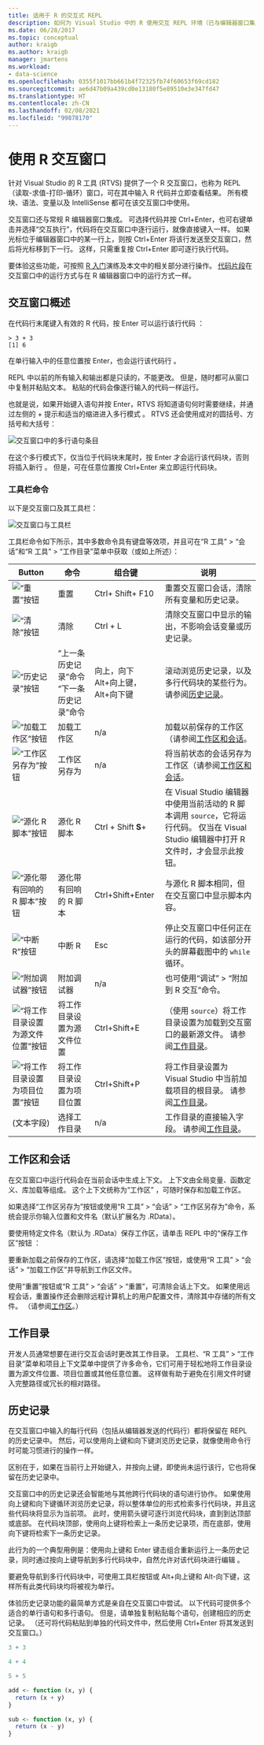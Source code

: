 ```yaml
---
title: 适用于 R 的交互式 REPL
description: 如何为 Visual Studio 中的 R 使用交互 REPL 环境（已与编辑器窗口集成）。
ms.date: 06/28/2017
ms.topic: conceptual
author: kraigb
ms.author: kraigb
manager: jmartens
ms.workload:
- data-science
ms.openlocfilehash: 0355f1017bb661b4f72325fb74f60653f69cd182
ms.sourcegitcommit: ae6d47b09a439cd0e13180f5e89510e3e347fd47
ms.translationtype: HT
ms.contentlocale: zh-CN
ms.lasthandoff: 02/08/2021
ms.locfileid: "99878170"
---
```

# <a name="work-with-the-r-interactive-window"></a>使用 R 交互窗口

针对 Visual Studio 的 R 工具 (RTVS) 提供了一个 R 交互窗口，也称为 REPL  （读取-求值-打印-循环）窗口，可在其中输入 R 代码并立即查看结果。 所有模块、语法、变量以及 IntelliSense 都可在该交互窗口中使用。

交互窗口还与常规 R 编辑器窗口集成。 可选择代码并按 Ctrl+Enter，也可右键单击并选择“交互执行”，代码将在交互窗口中逐行运行，就像直接键入一样。 如果光标位于编辑器窗口中的某一行上，则按 Ctrl+Enter 将该行发送至交互窗口，然后将光标移到下一行。 这样，只需重复按 Ctrl+Enter 即可逐行执行代码。

要体验这些功能，可按照 [R 入门](getting-started-with-r.md)演练及本文中的相关部分进行操作。 [代码片段](code-snippets-for-r.md)在交互窗口中的运行方式与在 R 编辑器窗口中的运行方式一样。

## <a name="overview-of-the-interactive-window"></a>交互窗口概述

在代码行末尾键入有效的 R 代码，按 Enter 可以运行该行代码  ：

```repl
> 3 + 3
[1] 6
```

在单行输入中的任意位置按 Enter，也会运行该代码行  。

REPL 中以前的所有输入和输出都是只读的，不能更改。 但是，随时都可从窗口中复制并粘贴文本。 粘贴的代码会像逐行输入的代码一样运行。

也就是说，如果开始键入语句并按 Enter，RTVS 将知道语句何时需要继续，并通过左侧的 + 提示和适当的缩进进入多行模式  。 RTVS 还会使用成对的圆括号、方括号和大括号：

![交互窗口中的多行语句条目](media/repl-multiline-entry.png)

在这个多行模式下，仅当位于代码块末尾时，按 Enter 才会运行该代码块，否则将插入新行  。 但是，可在任意位置按 Ctrl+Enter 来立即运行代码块。

### <a name="toolbar-commands"></a>工具栏命令

以下是交互窗口及其工具栏：

![交互窗口与工具栏](media/repl-window.png)

工具栏命令如下所示，其中多数命令具有键盘等效项，并且可在“R 工具” > “会话”和“R 工具” > “工作目录”菜单中获取（或如上所述）：

| Button | 命令 | 组合键 | 说明 |
| --- | --- | --- | --- |
| ![“重置”按钮](media/repl-toolbar-01-reset.png) | 重置 |  Ctrl+  Shift+  F10 | 重置交互窗口会话，清除所有变量和历史记录。 |
| ![“清除”按钮](media/repl-toolbar-02-clear.png) | 清除 |  Ctrl + L  | 清除交互窗口中显示的输出，不影响会话变量或历史记录。 |
| ![“历史记录”按钮](media/repl-toolbar-03-history.png) | “上一条历史记录”命令<br/>“下一条历史记录”命令 | 向上，向下  <br/>Alt+向上键，Alt+向下键 | 滚动浏览历史记录，以及多行代码块的某些行为。 请参阅[历史记录](#history)。 |
| ![“加载工作区”按钮](media/repl-toolbar-04-load-workspace.png) | 加载工作区 | n/a | 加载以前保存的工作区（请参阅[工作区和会话](#workspaces-and-sessions)。 |
| ![“工作区另存为”按钮](media/repl-toolbar-05-save-workspace-as.png)| 工作区另存为 | n/a | 将当前状态的会话另存为工作区（请参阅[工作区和会话](#workspaces-and-sessions)。 |
| ![“源化 R 脚本”按钮](media/repl-toolbar-06-source-r-script.png) | 源化 R 脚本 |  Ctrl + Shift  **S**+  | 在 Visual Studio 编辑器中使用当前活动的 R 脚本调用 `source`，它将运行代码。  仅当在 Visual Studio 编辑器中打开 R 文件时，才会显示此按钮。 |
| ![“源化带有回响的 R 脚本”按钮](media/repl-toolbar-07-source-r-script-with-echo.png) | 源化带有回响的 R 脚本 | Ctrl+Shift+Enter | 与源化 R 脚本相同，但在交互窗口中显示脚本内容。 |
| ![“中断 R”按钮](media/repl-toolbar-08-interrupt-r.png)| 中断 R | Esc  | 停止交互窗口中任何正在运行的代码，如该部分开头的屏幕截图中的 `while` 循环。 |
| ![“附加调试器”按钮](media/repl-toolbar-09b-attach-debugger.png)| 附加调试器 | n/a | 也可使用“调试” > “附加到 R 交互”命令。 |
| ![“将工作目录设置为源文件位置”按钮](media/repl-toolbar-10-set-working-directory-source.png)| 将工作目录设置为源文件位置 | Ctrl+Shift+E | （使用 `source`）将工作目录设置为加载到交互窗口的最新源文件。 请参阅[工作目录](#working-directory)。 |
| ![“将工作目录设置为项目位置”按钮](media/repl-toolbar-11-set-working-directory-to-project.png) | 将工作目录设置为项目位置 | Ctrl+Shift+P | 将工作目录设置为 Visual Studio 中当前加载项目的根目录。 请参阅[工作目录](#working-directory)。 |
| (文本字段) | 选择工作目录 | n/a | 工作目录的直接输入字段。 请参阅[工作目录](#working-directory)。 |

## <a name="workspaces-and-sessions"></a>工作区和会话

在交互窗口中运行代码会在当前会话中生成上下文。 上下文由全局变量、函数定义、库加载等组成。 这个上下文统称为“工作区”  ，可随时保存和加载工作区。

如果选择“工作区另存为”按钮或使用“R 工具” > “会话” > “工作区另存为”命令，系统会提示你输入位置和文件名（默认扩展名为 .RData）。

要使用特定文件名（默认为 .RData）保存工作区，请单击 REPL 中的“保存工作区”按钮   ：

要重新加载之前保存的工作区，请选择“加载工作区”按钮，或使用“R 工具” > “会话” > “加载工作区”并导航到工作区文件。

使用“重置”按钮或“R 工具” > “会话” > “重置”，可清除会话上下文。 如果使用远程会话，重置操作还会删除远程计算机上的用户配置文件，清除其中存储的所有文件。 （请参阅[工作区](r-workspaces-in-visual-studio.md#directories-on-local-and-remote-computers)。）

## <a name="working-directory"></a>工作目录

开发人员通常想要在进行交互会话时更改其工作目录。 工具栏、“R 工具” > “工作目录”菜单和项目上下文菜单中提供了许多命令，它们可用于轻松地将工作目录设置为源文件位置、项目位置或其他任意位置。 这样做有助于避免在引用文件时键入完整路径或冗长的相对路径。

## <a name="history"></a>历史记录

在交互窗口中输入的每行代码（包括从编辑器发送的代码行）都将保留在 REPL 的历史记录中。 然后，可以使用向上键和向下键浏览历史记录，就像使用命令行时可能习惯进行的操作一样。

区别在于，如果在当前行上开始键入，并按向上键，即使尚未运行该行，它也将保留在历史记录中。

交互窗口中的历史记录还会智能地与其他跨行代码块的语句进行协作。 如果使用向上键和向下键循环浏览历史记录，将以整体单位的形式检索多行代码块，并且这些代码块将显示为当前项。 此时，使用箭头键可逐行浏览代码块，直到到达顶部或底部。 在代码块顶部，使用向上键将检索上一条历史记录项，而在底部，使用向下键将检索下一条历史记录。

此行为的一个典型用例是：使用向上键和 Enter 键击组合重新运行上一条历史记录，同时通过按向上键导航到多行代码块中，自然允许对该代码块进行编辑  。

要避免导航到多行代码块中，可使用工具栏按钮或 Alt+向上键和 Alt-向下键，这样所有此类代码块均将被视为单行。

体验历史记录功能的最简单方式是亲自在交互窗口中尝试。 以下代码可提供多个适合的单行语句和多行语句。 但是，请单独复制粘贴每个语句，创建相应的历史记录。 （还可将代码粘贴到单独的代码文件中，然后使用 Ctrl+Enter 将其发送到交互窗口。）

```R
3 + 3

4 + 4

5 + 5

add <- function (x, y) {
  return (x + y)
}

sub <- function (x, y) {
  return (x - y)
}
```